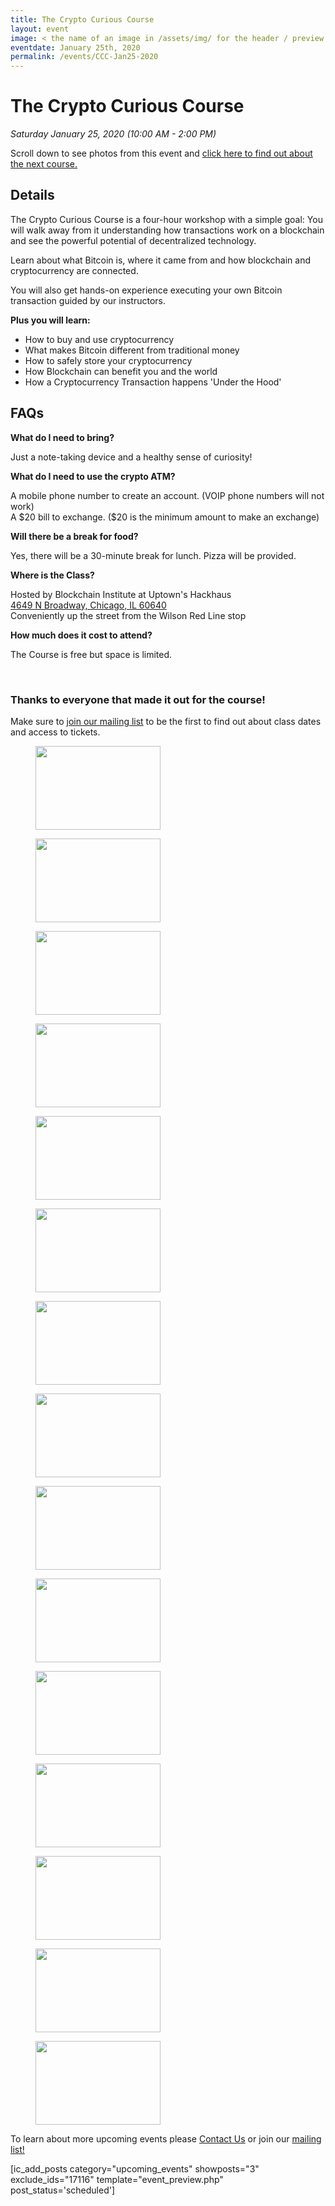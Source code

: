 ```yaml
---
title: The Crypto Curious Course
layout: event
image: < the name of an image in /assets/img/ for the header / preview >
eventdate: January 25th, 2020
permalink: /events/CCC-Jan25-2020
---
```

<h1 data-ce-key="536"><b data-ce-key="537">The Crypto Curious Course</b></h1><p data-ce-key="538"><i data-ce-key="539">Saturday January 25, 2020 (10:00 AM - 2:00 PM)</i></p><p data-ce-key="538">Scroll down to see photos from this event and <a href="https://weteachblockchain.org/crypto-curious/" target="_blank" rel="noopener noreferrer">click here to find out about the next course.</a></p><h2>Details</h2><p>The Crypto Curious Course is a four-hour workshop with a simple goal: You will walk away from it understanding how transactions work on a blockchain and see the powerful potential of decentralized technology.</p><p>Learn about what Bitcoin is, where it came from and how blockchain and cryptocurrency are connected.</p><p>You will also get hands-on experience executing your own Bitcoin transaction guided by our instructors.</p><p><b>Plus you will learn:</b></p><ul><li>How to buy and use cryptocurrency</li><li>What makes Bitcoin different from traditional money</li><li>How to safely store your cryptocurrency</li><li>How Blockchain can benefit you and the world</li><li>How a Cryptocurrency Transaction happens 'Under the Hood'</li></ul><h2>FAQs</h2><p><strong>What do I need to bring?</strong></p><p>Just a note-taking device and a healthy sense of curiosity!</p><p><strong>What do I need to use the crypto ATM?</strong></p><p>A mobile phone number to create an account. (VOIP phone numbers will not work)<br />A $20 bill to exchange. ($20 is the minimum amount to make an exchange)</p><p><strong>Will there be a break for food?</strong></p><p>Yes, there will be a 30-minute break for lunch. Pizza will be provided.</p><p><strong>Where is the Class?</strong></p><p>Hosted by Blockchain Institute at Uptown's Hackhaus<br /><a href="https://www.google.com/maps?ll=41.966815,-87.658042&amp;z=16&amp;t=m&amp;hl=en-US&amp;gl=US&amp;mapclient=embed&amp;q=4649+N+Broadway+Chicago,+IL+60640" target="_blank" rel="noopener noreferrer">4649 N Broadway, Chicago, IL 60640</a><br />Conveniently up the street from the Wilson Red Line stop</p><p><strong>​How much does it cost to attend?</strong></p><p>The Course is free but space is limited. </p><p> </p>		
		<h3>Thanks to everyone that made it out for the course!</h3><p>Make sure to <a href="http://eepurl.com/gFnH09" target="_blank" rel="noopener noreferrer">join our mailing list</a> to be the first to find out about class dates and access to tickets.</p>		
			<figure class='gallery-item'>
				<a data-elementor-open-lightbox="default" data-elementor-lightbox-slideshow="d92b088" href='https://theblockchaininstitute.org/wp-content/uploads/2020/01/20200125_fjs_ccc_35.jpg'><img width="200" height="134" src="https://theblockchaininstitute.org/wp-content/uploads/2020/01/20200125_fjs_ccc_35-200x134.jpg" alt="" srcset="https://theblockchaininstitute.org/wp-content/uploads/2020/01/20200125_fjs_ccc_35-200x134.jpg 200w, https://theblockchaininstitute.org/wp-content/uploads/2020/01/20200125_fjs_ccc_35-449x300.jpg 449w, https://theblockchaininstitute.org/wp-content/uploads/2020/01/20200125_fjs_ccc_35-768x513.jpg 768w, https://theblockchaininstitute.org/wp-content/uploads/2020/01/20200125_fjs_ccc_35-1024x684.jpg 1024w, https://theblockchaininstitute.org/wp-content/uploads/2020/01/20200125_fjs_ccc_35-1080x721.jpg 1080w, https://theblockchaininstitute.org/wp-content/uploads/2020/01/20200125_fjs_ccc_35.jpg 1200w" sizes="(max-width: 200px) 100vw, 200px" /></a>
			</figure><figure class='gallery-item'>
				<a data-elementor-open-lightbox="default" data-elementor-lightbox-slideshow="d92b088" href='https://theblockchaininstitute.org/wp-content/uploads/2020/01/20200125_fjs_ccc_21.jpg'><img width="200" height="134" src="https://theblockchaininstitute.org/wp-content/uploads/2020/01/20200125_fjs_ccc_21-200x134.jpg" alt="" srcset="https://theblockchaininstitute.org/wp-content/uploads/2020/01/20200125_fjs_ccc_21-200x134.jpg 200w, https://theblockchaininstitute.org/wp-content/uploads/2020/01/20200125_fjs_ccc_21-449x300.jpg 449w, https://theblockchaininstitute.org/wp-content/uploads/2020/01/20200125_fjs_ccc_21-768x513.jpg 768w, https://theblockchaininstitute.org/wp-content/uploads/2020/01/20200125_fjs_ccc_21-1024x684.jpg 1024w, https://theblockchaininstitute.org/wp-content/uploads/2020/01/20200125_fjs_ccc_21-1080x721.jpg 1080w, https://theblockchaininstitute.org/wp-content/uploads/2020/01/20200125_fjs_ccc_21.jpg 1200w" sizes="(max-width: 200px) 100vw, 200px" /></a>
			</figure><figure class='gallery-item'>
				<a data-elementor-open-lightbox="default" data-elementor-lightbox-slideshow="d92b088" href='https://theblockchaininstitute.org/wp-content/uploads/2020/01/20200125_fjs_ccc_25.jpg'><img width="200" height="134" src="https://theblockchaininstitute.org/wp-content/uploads/2020/01/20200125_fjs_ccc_25-200x134.jpg" alt="" srcset="https://theblockchaininstitute.org/wp-content/uploads/2020/01/20200125_fjs_ccc_25-200x134.jpg 200w, https://theblockchaininstitute.org/wp-content/uploads/2020/01/20200125_fjs_ccc_25-449x300.jpg 449w, https://theblockchaininstitute.org/wp-content/uploads/2020/01/20200125_fjs_ccc_25-768x513.jpg 768w, https://theblockchaininstitute.org/wp-content/uploads/2020/01/20200125_fjs_ccc_25-1024x684.jpg 1024w, https://theblockchaininstitute.org/wp-content/uploads/2020/01/20200125_fjs_ccc_25-1080x721.jpg 1080w, https://theblockchaininstitute.org/wp-content/uploads/2020/01/20200125_fjs_ccc_25.jpg 1200w" sizes="(max-width: 200px) 100vw, 200px" /></a>
			</figure><figure class='gallery-item'>
				<a data-elementor-open-lightbox="default" data-elementor-lightbox-slideshow="d92b088" href='https://theblockchaininstitute.org/wp-content/uploads/2020/01/20200125_fjs_ccc_18.jpg'><img width="200" height="134" src="https://theblockchaininstitute.org/wp-content/uploads/2020/01/20200125_fjs_ccc_18-200x134.jpg" alt="" srcset="https://theblockchaininstitute.org/wp-content/uploads/2020/01/20200125_fjs_ccc_18-200x134.jpg 200w, https://theblockchaininstitute.org/wp-content/uploads/2020/01/20200125_fjs_ccc_18-449x300.jpg 449w, https://theblockchaininstitute.org/wp-content/uploads/2020/01/20200125_fjs_ccc_18-768x513.jpg 768w, https://theblockchaininstitute.org/wp-content/uploads/2020/01/20200125_fjs_ccc_18-1024x684.jpg 1024w, https://theblockchaininstitute.org/wp-content/uploads/2020/01/20200125_fjs_ccc_18-1080x721.jpg 1080w, https://theblockchaininstitute.org/wp-content/uploads/2020/01/20200125_fjs_ccc_18.jpg 1200w" sizes="(max-width: 200px) 100vw, 200px" /></a>
			</figure><figure class='gallery-item'>
				<a data-elementor-open-lightbox="default" data-elementor-lightbox-slideshow="d92b088" href='https://theblockchaininstitute.org/wp-content/uploads/2020/01/20200125_fjs_ccc_37.jpg'><img width="200" height="134" src="https://theblockchaininstitute.org/wp-content/uploads/2020/01/20200125_fjs_ccc_37-200x134.jpg" alt="" srcset="https://theblockchaininstitute.org/wp-content/uploads/2020/01/20200125_fjs_ccc_37-200x134.jpg 200w, https://theblockchaininstitute.org/wp-content/uploads/2020/01/20200125_fjs_ccc_37-449x300.jpg 449w, https://theblockchaininstitute.org/wp-content/uploads/2020/01/20200125_fjs_ccc_37-768x513.jpg 768w, https://theblockchaininstitute.org/wp-content/uploads/2020/01/20200125_fjs_ccc_37-1024x684.jpg 1024w, https://theblockchaininstitute.org/wp-content/uploads/2020/01/20200125_fjs_ccc_37-1080x721.jpg 1080w, https://theblockchaininstitute.org/wp-content/uploads/2020/01/20200125_fjs_ccc_37.jpg 1200w" sizes="(max-width: 200px) 100vw, 200px" /></a>
			</figure><figure class='gallery-item'>
				<a data-elementor-open-lightbox="default" data-elementor-lightbox-slideshow="d92b088" href='https://theblockchaininstitute.org/wp-content/uploads/2020/01/20200125_fjs_ccc_5.jpg'><img width="200" height="134" src="https://theblockchaininstitute.org/wp-content/uploads/2020/01/20200125_fjs_ccc_5-200x134.jpg" alt="" srcset="https://theblockchaininstitute.org/wp-content/uploads/2020/01/20200125_fjs_ccc_5-200x134.jpg 200w, https://theblockchaininstitute.org/wp-content/uploads/2020/01/20200125_fjs_ccc_5-449x300.jpg 449w, https://theblockchaininstitute.org/wp-content/uploads/2020/01/20200125_fjs_ccc_5-768x513.jpg 768w, https://theblockchaininstitute.org/wp-content/uploads/2020/01/20200125_fjs_ccc_5-1024x684.jpg 1024w, https://theblockchaininstitute.org/wp-content/uploads/2020/01/20200125_fjs_ccc_5-1080x721.jpg 1080w, https://theblockchaininstitute.org/wp-content/uploads/2020/01/20200125_fjs_ccc_5.jpg 1200w" sizes="(max-width: 200px) 100vw, 200px" /></a>
			</figure><figure class='gallery-item'>
				<a data-elementor-open-lightbox="default" data-elementor-lightbox-slideshow="d92b088" href='https://theblockchaininstitute.org/wp-content/uploads/2020/01/20200125_fjs_ccc_34.jpg'><img width="200" height="134" src="https://theblockchaininstitute.org/wp-content/uploads/2020/01/20200125_fjs_ccc_34-200x134.jpg" alt="" srcset="https://theblockchaininstitute.org/wp-content/uploads/2020/01/20200125_fjs_ccc_34-200x134.jpg 200w, https://theblockchaininstitute.org/wp-content/uploads/2020/01/20200125_fjs_ccc_34-449x300.jpg 449w, https://theblockchaininstitute.org/wp-content/uploads/2020/01/20200125_fjs_ccc_34-768x513.jpg 768w, https://theblockchaininstitute.org/wp-content/uploads/2020/01/20200125_fjs_ccc_34-1024x684.jpg 1024w, https://theblockchaininstitute.org/wp-content/uploads/2020/01/20200125_fjs_ccc_34-1080x721.jpg 1080w, https://theblockchaininstitute.org/wp-content/uploads/2020/01/20200125_fjs_ccc_34.jpg 1200w" sizes="(max-width: 200px) 100vw, 200px" /></a>
			</figure><figure class='gallery-item'>
				<a data-elementor-open-lightbox="default" data-elementor-lightbox-slideshow="d92b088" href='https://theblockchaininstitute.org/wp-content/uploads/2020/01/20200125_fjs_ccc_30.jpg'><img width="200" height="134" src="https://theblockchaininstitute.org/wp-content/uploads/2020/01/20200125_fjs_ccc_30-200x134.jpg" alt="" srcset="https://theblockchaininstitute.org/wp-content/uploads/2020/01/20200125_fjs_ccc_30-200x134.jpg 200w, https://theblockchaininstitute.org/wp-content/uploads/2020/01/20200125_fjs_ccc_30-449x300.jpg 449w, https://theblockchaininstitute.org/wp-content/uploads/2020/01/20200125_fjs_ccc_30-768x513.jpg 768w, https://theblockchaininstitute.org/wp-content/uploads/2020/01/20200125_fjs_ccc_30-1024x684.jpg 1024w, https://theblockchaininstitute.org/wp-content/uploads/2020/01/20200125_fjs_ccc_30-1080x721.jpg 1080w, https://theblockchaininstitute.org/wp-content/uploads/2020/01/20200125_fjs_ccc_30.jpg 1200w" sizes="(max-width: 200px) 100vw, 200px" /></a>
			</figure><figure class='gallery-item'>
				<a data-elementor-open-lightbox="default" data-elementor-lightbox-slideshow="d92b088" href='https://theblockchaininstitute.org/wp-content/uploads/2020/01/20200125_fjs_ccc_12.jpg'><img width="200" height="134" src="https://theblockchaininstitute.org/wp-content/uploads/2020/01/20200125_fjs_ccc_12-200x134.jpg" alt="" srcset="https://theblockchaininstitute.org/wp-content/uploads/2020/01/20200125_fjs_ccc_12-200x134.jpg 200w, https://theblockchaininstitute.org/wp-content/uploads/2020/01/20200125_fjs_ccc_12-449x300.jpg 449w, https://theblockchaininstitute.org/wp-content/uploads/2020/01/20200125_fjs_ccc_12-768x513.jpg 768w, https://theblockchaininstitute.org/wp-content/uploads/2020/01/20200125_fjs_ccc_12-1024x684.jpg 1024w, https://theblockchaininstitute.org/wp-content/uploads/2020/01/20200125_fjs_ccc_12-1080x721.jpg 1080w, https://theblockchaininstitute.org/wp-content/uploads/2020/01/20200125_fjs_ccc_12.jpg 1200w" sizes="(max-width: 200px) 100vw, 200px" /></a>
			</figure><figure class='gallery-item'>
				<a data-elementor-open-lightbox="default" data-elementor-lightbox-slideshow="d92b088" href='https://theblockchaininstitute.org/wp-content/uploads/2020/01/20200125_fjs_ccc_31.jpg'><img width="200" height="134" src="https://theblockchaininstitute.org/wp-content/uploads/2020/01/20200125_fjs_ccc_31-200x134.jpg" alt="" srcset="https://theblockchaininstitute.org/wp-content/uploads/2020/01/20200125_fjs_ccc_31-200x134.jpg 200w, https://theblockchaininstitute.org/wp-content/uploads/2020/01/20200125_fjs_ccc_31-449x300.jpg 449w, https://theblockchaininstitute.org/wp-content/uploads/2020/01/20200125_fjs_ccc_31-768x513.jpg 768w, https://theblockchaininstitute.org/wp-content/uploads/2020/01/20200125_fjs_ccc_31-1024x684.jpg 1024w, https://theblockchaininstitute.org/wp-content/uploads/2020/01/20200125_fjs_ccc_31-1080x721.jpg 1080w, https://theblockchaininstitute.org/wp-content/uploads/2020/01/20200125_fjs_ccc_31.jpg 1200w" sizes="(max-width: 200px) 100vw, 200px" /></a>
			</figure><figure class='gallery-item'>
				<a data-elementor-open-lightbox="default" data-elementor-lightbox-slideshow="d92b088" href='https://theblockchaininstitute.org/wp-content/uploads/2020/01/20200125_fjs_ccc_41.jpg'><img width="200" height="134" src="https://theblockchaininstitute.org/wp-content/uploads/2020/01/20200125_fjs_ccc_41-200x134.jpg" alt="" srcset="https://theblockchaininstitute.org/wp-content/uploads/2020/01/20200125_fjs_ccc_41-200x134.jpg 200w, https://theblockchaininstitute.org/wp-content/uploads/2020/01/20200125_fjs_ccc_41-449x300.jpg 449w, https://theblockchaininstitute.org/wp-content/uploads/2020/01/20200125_fjs_ccc_41-768x513.jpg 768w, https://theblockchaininstitute.org/wp-content/uploads/2020/01/20200125_fjs_ccc_41-1024x684.jpg 1024w, https://theblockchaininstitute.org/wp-content/uploads/2020/01/20200125_fjs_ccc_41-1080x721.jpg 1080w, https://theblockchaininstitute.org/wp-content/uploads/2020/01/20200125_fjs_ccc_41.jpg 1200w" sizes="(max-width: 200px) 100vw, 200px" /></a>
			</figure><figure class='gallery-item'>
				<a data-elementor-open-lightbox="default" data-elementor-lightbox-slideshow="d92b088" href='https://theblockchaininstitute.org/wp-content/uploads/2020/01/20200125_fjs_ccc_22.jpg'><img width="200" height="134" src="https://theblockchaininstitute.org/wp-content/uploads/2020/01/20200125_fjs_ccc_22-200x134.jpg" alt="" srcset="https://theblockchaininstitute.org/wp-content/uploads/2020/01/20200125_fjs_ccc_22-200x134.jpg 200w, https://theblockchaininstitute.org/wp-content/uploads/2020/01/20200125_fjs_ccc_22-449x300.jpg 449w, https://theblockchaininstitute.org/wp-content/uploads/2020/01/20200125_fjs_ccc_22-768x513.jpg 768w, https://theblockchaininstitute.org/wp-content/uploads/2020/01/20200125_fjs_ccc_22-1024x684.jpg 1024w, https://theblockchaininstitute.org/wp-content/uploads/2020/01/20200125_fjs_ccc_22-1080x721.jpg 1080w, https://theblockchaininstitute.org/wp-content/uploads/2020/01/20200125_fjs_ccc_22.jpg 1200w" sizes="(max-width: 200px) 100vw, 200px" /></a>
			</figure><figure class='gallery-item'>
				<a data-elementor-open-lightbox="default" data-elementor-lightbox-slideshow="d92b088" href='https://theblockchaininstitute.org/wp-content/uploads/2020/01/20200125_fjs_ccc_19.jpg'><img width="200" height="134" src="https://theblockchaininstitute.org/wp-content/uploads/2020/01/20200125_fjs_ccc_19-200x134.jpg" alt="" srcset="https://theblockchaininstitute.org/wp-content/uploads/2020/01/20200125_fjs_ccc_19-200x134.jpg 200w, https://theblockchaininstitute.org/wp-content/uploads/2020/01/20200125_fjs_ccc_19-449x300.jpg 449w, https://theblockchaininstitute.org/wp-content/uploads/2020/01/20200125_fjs_ccc_19-768x513.jpg 768w, https://theblockchaininstitute.org/wp-content/uploads/2020/01/20200125_fjs_ccc_19-1024x684.jpg 1024w, https://theblockchaininstitute.org/wp-content/uploads/2020/01/20200125_fjs_ccc_19-1080x721.jpg 1080w, https://theblockchaininstitute.org/wp-content/uploads/2020/01/20200125_fjs_ccc_19.jpg 1200w" sizes="(max-width: 200px) 100vw, 200px" /></a>
			</figure><figure class='gallery-item'>
				<a data-elementor-open-lightbox="default" data-elementor-lightbox-slideshow="d92b088" href='https://theblockchaininstitute.org/wp-content/uploads/2020/01/20200125_fjs_ccc_15.jpg'><img width="200" height="134" src="https://theblockchaininstitute.org/wp-content/uploads/2020/01/20200125_fjs_ccc_15-200x134.jpg" alt="" srcset="https://theblockchaininstitute.org/wp-content/uploads/2020/01/20200125_fjs_ccc_15-200x134.jpg 200w, https://theblockchaininstitute.org/wp-content/uploads/2020/01/20200125_fjs_ccc_15-449x300.jpg 449w, https://theblockchaininstitute.org/wp-content/uploads/2020/01/20200125_fjs_ccc_15-768x513.jpg 768w, https://theblockchaininstitute.org/wp-content/uploads/2020/01/20200125_fjs_ccc_15-1024x684.jpg 1024w, https://theblockchaininstitute.org/wp-content/uploads/2020/01/20200125_fjs_ccc_15-1080x721.jpg 1080w, https://theblockchaininstitute.org/wp-content/uploads/2020/01/20200125_fjs_ccc_15.jpg 1200w" sizes="(max-width: 200px) 100vw, 200px" /></a>
			</figure><figure class='gallery-item'>
				<a data-elementor-open-lightbox="default" data-elementor-lightbox-slideshow="d92b088" href='https://theblockchaininstitute.org/wp-content/uploads/2020/01/20200125_fjs_ccc_27.jpg'><img width="200" height="134" src="https://theblockchaininstitute.org/wp-content/uploads/2020/01/20200125_fjs_ccc_27-200x134.jpg" alt="" srcset="https://theblockchaininstitute.org/wp-content/uploads/2020/01/20200125_fjs_ccc_27-200x134.jpg 200w, https://theblockchaininstitute.org/wp-content/uploads/2020/01/20200125_fjs_ccc_27-449x300.jpg 449w, https://theblockchaininstitute.org/wp-content/uploads/2020/01/20200125_fjs_ccc_27-768x513.jpg 768w, https://theblockchaininstitute.org/wp-content/uploads/2020/01/20200125_fjs_ccc_27-1024x684.jpg 1024w, https://theblockchaininstitute.org/wp-content/uploads/2020/01/20200125_fjs_ccc_27-1080x721.jpg 1080w, https://theblockchaininstitute.org/wp-content/uploads/2020/01/20200125_fjs_ccc_27.jpg 1200w" sizes="(max-width: 200px) 100vw, 200px" /></a>
			</figure>
		<p>To learn about more upcoming events please <a href="/contact-us/" data-ce-key="545">Contact Us</a> or join our <a href="http://eepurl.com/dxo70j">mailing list!</a></p><p>[ic_add_posts category="upcoming_events" showposts="3" exclude_ids="17116" template="event_preview.php" post_status='scheduled']</p>

